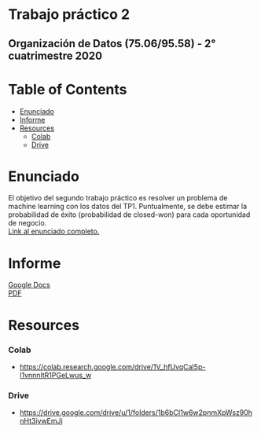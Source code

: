 # Trabajo práctico 2
## Organización de Datos (75.06/95.58) - 2° cuatrimestre 2020

# Table of Contents
* [Enunciado](#Enunciado)
* [Informe](#Informe)
* [Resources](#Resources)
    * [Colab](#Colab)
    * [Drive](#Drive)

# Enunciado
El objetivo del segundo trabajo práctico es resolver un problema de machine learning con los datos del TP1. Puntualmente, se debe estimar la probabilidad de éxito (probabilidad de closed-won) para cada oportunidad de negocio.\
[Link al enunciado completo.](https://docs.google.com/document/d/1ZfZAJFjaKTtWtREfNAPUXhxnf6J42qI-mAg6vF1uWUA/)

# Informe
[Google Docs](https://docs.google.com/document/d/1a9VOFq1fccPuiFBY21JuMnR78QpHkrwxKfeiG6ZmFiw/edit?usp=sharing)\
[PDF](https://github.com/NicoDeGiacomo/ODD-TP1/blob/main/TP1%20Informe.pdf)

# Resources
### Colab
* https://colab.research.google.com/drive/1V_hfUvqCaI5p-l1vnnnltR1PGeLwus_w
### Drive
* https://drive.google.com/drive/u/1/folders/1b6bCI1w6w2pnmXpWsz90hnHt3iywEmJj
